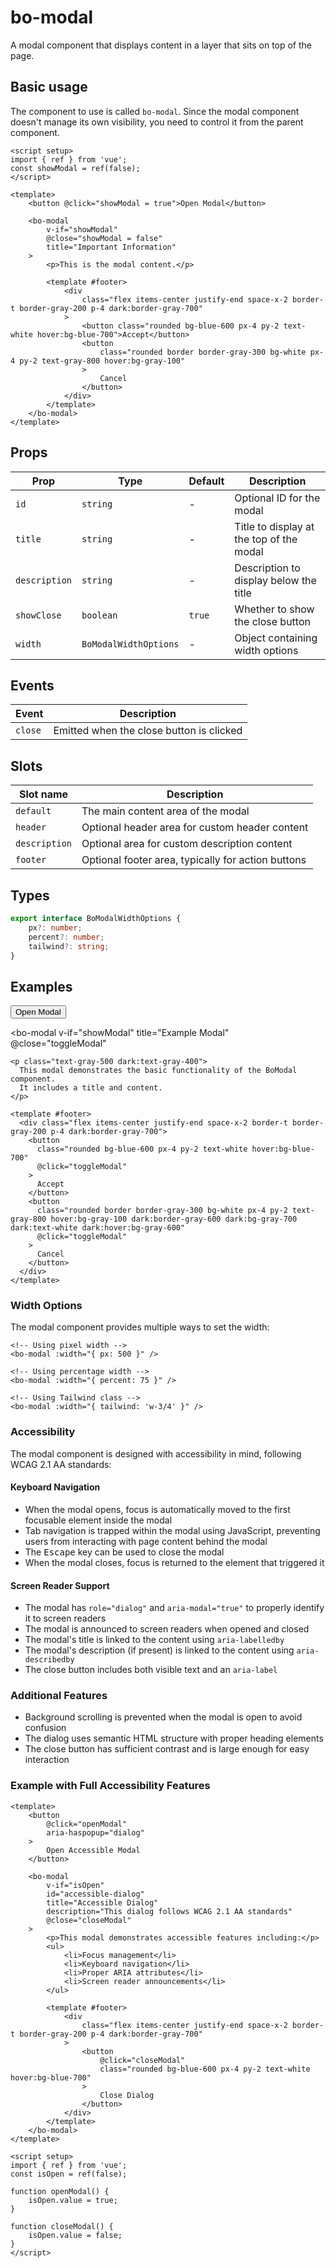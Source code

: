 <script setup>
import { BoModal } from '@/components/bo-modal';
import { ref } from 'vue';
import BasicModalExample from './examples/BasicModalExample.vue';

const showModal = ref(false);
const toggleModal = () => {
  showModal.value = !showModal.value;
};
</script>

# bo-modal

A modal component that displays content in a layer that sits on top of the page.

## Basic usage

The component to use is called `bo-modal`. Since the modal component doesn't manage its own visibility, you need to control it from the parent component.

```vue
<script setup>
import { ref } from 'vue';
const showModal = ref(false);
</script>

<template>
	<button @click="showModal = true">Open Modal</button>

	<bo-modal
		v-if="showModal"
		@close="showModal = false"
		title="Important Information"
	>
		<p>This is the modal content.</p>

		<template #footer>
			<div
				class="flex items-center justify-end space-x-2 border-t border-gray-200 p-4 dark:border-gray-700"
			>
				<button class="rounded bg-blue-600 px-4 py-2 text-white hover:bg-blue-700">Accept</button>
				<button
					class="rounded border border-gray-300 bg-white px-4 py-2 text-gray-800 hover:bg-gray-100"
				>
					Cancel
				</button>
			</div>
		</template>
	</bo-modal>
</template>
```

## Props

| Prop          | Type                  | Default | Description                              |
| ------------- | --------------------- | ------- | ---------------------------------------- |
| `id`          | `string`              | -       | Optional ID for the modal                |
| `title`       | `string`              | -       | Title to display at the top of the modal |
| `description` | `string`              | -       | Description to display below the title   |
| `showClose`   | `boolean`             | `true`  | Whether to show the close button         |
| `width`       | `BoModalWidthOptions` | -       | Object containing width options          |

## Events

| Event   | Description                              |
| ------- | ---------------------------------------- |
| `close` | Emitted when the close button is clicked |

## Slots

| Slot name     | Description                                        |
| ------------- | -------------------------------------------------- |
| `default`     | The main content area of the modal                 |
| `header`      | Optional header area for custom header content     |
| `description` | Optional area for custom description content       |
| `footer`      | Optional footer area, typically for action buttons |

## Types

```ts
export interface BoModalWidthOptions {
	px?: number;
	percent?: number;
	tailwind?: string;
}
```

## Examples

<BasicModalExample />

<div class="p-4">
  <button 
    class="px-4 py-2 bg-blue-600 text-white rounded hover:bg-blue-700"
    @click="toggleModal"
  >
    Open Modal
  </button>
  
  <bo-modal 
    v-if="showModal" 
    title="Example Modal" 
    @close="toggleModal"
  >
    <p class="text-gray-500 dark:text-gray-400">
      This modal demonstrates the basic functionality of the BoModal component. 
      It includes a title and content.
    </p>
    
    <template #footer>
      <div class="flex items-center justify-end space-x-2 border-t border-gray-200 p-4 dark:border-gray-700">
        <button 
          class="rounded bg-blue-600 px-4 py-2 text-white hover:bg-blue-700"
          @click="toggleModal"
        >
          Accept
        </button>
        <button 
          class="rounded border border-gray-300 bg-white px-4 py-2 text-gray-800 hover:bg-gray-100 dark:border-gray-600 dark:bg-gray-700 dark:text-white dark:hover:bg-gray-600"
          @click="toggleModal"
        >
          Cancel
        </button>
      </div>
    </template>
  </bo-modal>
</div>

### Width Options

The modal component provides multiple ways to set the width:

```vue
<!-- Using pixel width -->
<bo-modal :width="{ px: 500 }" />

<!-- Using percentage width -->
<bo-modal :width="{ percent: 75 }" />

<!-- Using Tailwind class -->
<bo-modal :width="{ tailwind: 'w-3/4' }" />
```

### Accessibility

The modal component is designed with accessibility in mind, following WCAG 2.1 AA standards:

#### Keyboard Navigation

- When the modal opens, focus is automatically moved to the first focusable element inside the modal
- Tab navigation is trapped within the modal using JavaScript, preventing users from interacting with page content behind the modal
- The <kbd>Escape</kbd> key can be used to close the modal
- When the modal closes, focus is returned to the element that triggered it

#### Screen Reader Support

- The modal has `role="dialog"` and `aria-modal="true"` to properly identify it to screen readers
- The modal is announced to screen readers when opened and closed
- The modal's title is linked to the content using `aria-labelledby`
- The modal's description (if present) is linked to the content using `aria-describedby`
- The close button includes both visible text and an `aria-label`

### Additional Features

- Background scrolling is prevented when the modal is open to avoid confusion
- The dialog uses semantic HTML structure with proper heading elements
- The close button has sufficient contrast and is large enough for easy interaction

### Example with Full Accessibility Features

```vue
<template>
	<button
		@click="openModal"
		aria-haspopup="dialog"
	>
		Open Accessible Modal
	</button>

	<bo-modal
		v-if="isOpen"
		id="accessible-dialog"
		title="Accessible Dialog"
		description="This dialog follows WCAG 2.1 AA standards"
		@close="closeModal"
	>
		<p>This modal demonstrates accessible features including:</p>
		<ul>
			<li>Focus management</li>
			<li>Keyboard navigation</li>
			<li>Proper ARIA attributes</li>
			<li>Screen reader announcements</li>
		</ul>

		<template #footer>
			<div
				class="flex items-center justify-end space-x-2 border-t border-gray-200 p-4 dark:border-gray-700"
			>
				<button
					@click="closeModal"
					class="rounded bg-blue-600 px-4 py-2 text-white hover:bg-blue-700"
				>
					Close Dialog
				</button>
			</div>
		</template>
	</bo-modal>
</template>

<script setup>
import { ref } from 'vue';
const isOpen = ref(false);

function openModal() {
	isOpen.value = true;
}

function closeModal() {
	isOpen.value = false;
}
</script>
```
